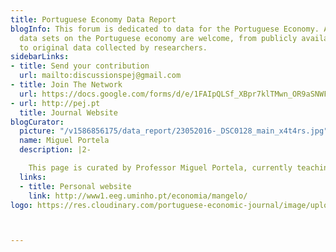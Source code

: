 ```yaml
---
title: Portuguese Economy Data Report
blogInfo: This forum is dedicated to data for the Portuguese Economy. All economic
  data sets on the Portuguese economy are welcome, from publicly available platforms
  to original data collected by researchers.
sidebarLinks:
- title: Send your contribution
  url: mailto:discussionspej@gmail.com
- title: Join The Network
  url: https://docs.google.com/forms/d/e/1FAIpQLSf_XBpr7klTMwn_OR9aSNWFfmP9m663cqitoLqXwTidfNY9jQ/viewform
- url: http://pej.pt
  title: Journal Website
blogCurator:
  picture: "/v1586856175/data_report/23052016-_DSC0128_main_x4t4rs.jpg"
  name: Miguel Portela
  description: |2-

    This page is curated by Professor Miguel Portela, currently teaching and researching at University of Minho. His main research interests are in labour economics, economics of education, and applied econometrics.
  links:
  - title: Personal website
    link: http://www1.eeg.uminho.pt/economia/mangelo/
logo: https://res.cloudinary.com/portuguese-economic-journal/image/upload/v1603646614/data_report/pedr_glchv8.svg



---
```

